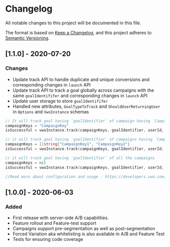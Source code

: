 # Changelog
All notable changes to this project will be documented in this file.

The format is based on [Keep a Changelog](https://keepachangelog.com/en/1.0.0/),
and this project adheres to [Semantic Versioning](https://semver.org/spec/v2.0.0.html).

## [1.1.0] - 2020-07-20

### Changes
- Update track API to handle duplicate and unique conversions and corresponding changes in `launch` API
- Update track API to track a goal globally across campaigns with the same `goalIdentififer` and corresponding changes in `launch` API
- Update user storage to store `goalIdentififer`
- Handled new attributes, `GoalTypeToTrack` and `ShouldUserReturningUser` in `Options` and `VwoInstance` schemas

```go 
// It will track goal having `goalIdentifier` of campaign having `CampaignKey` for the user having `userId` as id. 
campaignKeys = "CampaignKey"
isSuccessful = vwoInstance.track(campaignKeys, goalIdentifier, userId, options);

// it will track goal having `goalIdentifier` of campaigns having `CampaignKey1` and `CampaignKey2` for the user having `userId` as id. 
campaignKeys = []string{"CampaignKey1", "CampaignKey2"}
isSuccessful = vwoInstance.track(campaignKeys, goalIdentifier, userId, options);

// it will track goal having `goalIdentifier` of all the campaigns
campaignKeys = nil
isSuccessful = vwoInstance.track(campaignKeys, goalIdentifier, userId, options);

//Read more about configuration and usage - https://developers.vwo.com/reference#server-side-sdk-track
```

## [1.0.0] - 2020-06-03

### Added

- First release with server-side A/B capabilities.
- Feature rollout and Feature-test support
- Campaigns support pre-segmentation as well as post-segmentation
- Forced Variation aka whitelisting is also available in A/B and Feature Test
- Tests for ensuring code coverage
